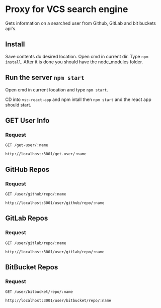# Proxy for VCS search engine

Gets information on a searched user from Github, GitLab and bit buckets api's.

## Install

Save contents do desired location. Open cmd in current dir. Type ```npm install```. After it is done you should have the node_modules folder.

## Run the server `npm start`

Open cmd in current location and type ```npm start```.

CD into ```vsc-react-app``` and npm intall then ```npm start``` and the react app should start.


## GET User Info

### Request

`GET /get-user/:name`

`http://localhost:3001/get-user/:name`



## GitHub Repos

### Request

`GET /user/github/repo/:name`

`http://localhost:3001/user/github/repo/:name`


## GitLab Repos

### Request

`GET /user/gitlab/repo/:name`

`http://localhost:3001/user/gitlab/repo/:name`


## BitBucket Repos

### Request

`GET /user/bitbucket/repo/:name`

`http://localhost:3001/user/bitbucket/repo/:name`




